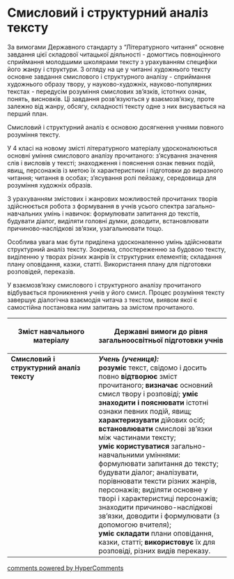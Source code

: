 <div id="hypercomments_widget" class="js-hypercomments-widget invisible"></div>

# Смисловий і структурний аналіз тексту 

За вимогами Державного стандарту з “Літературного читання” основне завдання цієї складової читацької діяльності - домогтись повноцінного сприймання молодшими школярами тексту з урахуванням специфіки його жанру і структури. З огляду на це у читанні художнього тексту основне завдання смислового і структурного аналізу - сприймання художнього образу твору, у науково-художніх, науково-популярних текстах - передусім розуміння смислових зв’язків, істотних ознак, понять, висновків. Ці завдання розв’язуються у взаємозв’язку, проте залежно від жанру, обсягу, складності тексту одне з них висувається на перший план.

Смисловий і структурний аналіз є основою досягнення учнями повного розуміння тексту.

У 4 класі на новому змісті літературного матеріалу удосконалюються основні уміння смислового аналізу прочитаного: з’ясування значення слів і висловів у тексті; знаходження і пояснення ознак певних подій, явищ, персонажів із метою їх характеристики і підготовки до виразного читання; читання в особах; з’ясування ролі пейзажу, середовища для розуміння художніх образів.

З урахуванням змістових і жанрових можливостей прочитаних творів здійснюється робота з формування в учнів усього спектра загально-навчальних умінь і навичок: формулювати запитання до текстів, будувати діалог, виділяти головні думки, доводити, встановлювати причиново-наслідкові зв’язки, узагальнювати тощо.

Особлива увага має бути приділена удосконаленню умінь здійснювати структурний аналіз тексту. Зокрема, спостереженню за будовою тексту, виділенню у творах різних жанрів їх структурних елементів; складання плану оповідання, казки, статті. Використання плану для підготовки розповідей, переказів.

У взаємозв’язку смислового і структурного аналізу прочитаного відбувається проникнення учнів у його смисл. Процес розуміння тексту завершує діалогічна взаємодія читача з текстом, виявом якої є самостійна постановка ним запитань за змістом прочитаного.

<table>
<thead>
  <tr>
    <th width="40%" align="center"><p>Зміст навчального матеріалу</p></td>
    <th width="60%" align="center"><p>Державні вимоги до рівня загальноосвітньої підготовки учнів</p></td>
  </tr>
</thead>
<tbody>
  <tr>
    <td width="40%" style="vertical-align:top !important;">
<b>Смисловий і структурний аналіз тексту</b></td>
    <td width="60%" style="vertical-align:top !important;">
<i><b>Учень (учениця):</b></i><br>
<b>розуміє</b> текст, свідомо і досить повно <b>відтворює</b> зміст прочитаного; <b>визначає</b> основний смисл твору і розповіді;
<b>уміє знаходити і пояснювати</b> істотні ознаки певних подій, явищ; <b>характеризувати</b> дійових осіб; <b>встановлювати</b> смислові зв’язки між частинами тексту;<br>
<b>уміє користуватися</b> загально-навчальними уміннями: формулювати запитання до тексту; будувати діалог; аналізувати, порівнювати тексти різних жанрів, персонажів; виділяти основне у творі і характеристиці персонажів; знаходити причиново-наслідкові зв’язки, доводити і формулювати (з допомогою вчителя);<br>
<b>уміє складати</b> плани оповідання, казки, статті; <b>використовує</b> їх для розповіді, різних видів переказу.<br></td>
  </tr>
</tbody>
</table>

<div class="js-hypercomments-container">
<a href="http://hypercomments.com" class="hc-link" title="comments widget">comments powered by HyperComments</a>
</div>